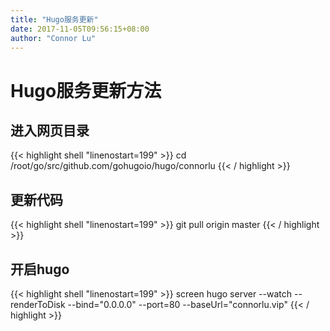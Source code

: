 ```yaml
---
title: "Hugo服务更新"
date: 2017-11-05T09:56:15+08:00
author: "Connor Lu"
---
```

# Hugo服务更新方法

## 进入网页目录

{{< highlight shell "linenostart=199" >}}
cd /root/go/src/github.com/gohugoio/hugo/connorlu
{{< / highlight >}}

## 更新代码

{{< highlight shell "linenostart=199" >}}
git pull origin master
{{< / highlight >}}

## 开启hugo

{{< highlight shell "linenostart=199" >}}
screen hugo server --watch --renderToDisk --bind="0.0.0.0" --port=80 --baseUrl="connorlu.vip"
{{< / highlight >}}
